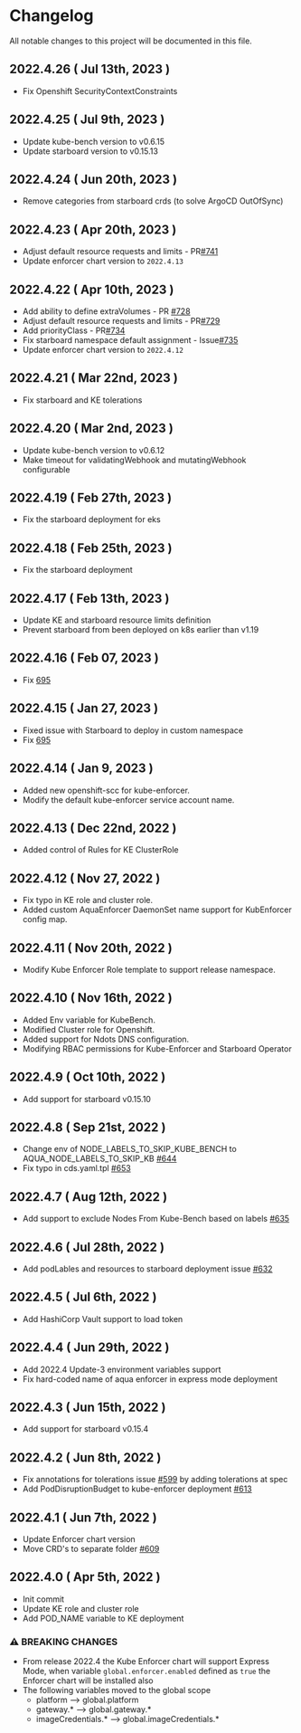 # Changelog
All notable changes to this project will be documented in this file.

## 2022.4.26 ( Jul 13th, 2023 )
* Fix Openshift SecurityContextConstraints

## 2022.4.25 ( Jul 9th, 2023 )
* Update kube-bench version to v0.6.15
* Update starboard version to v0.15.13

## 2022.4.24 ( Jun 20th, 2023 )
* Remove categories from starboard crds (to solve ArgoCD OutOfSync)

## 2022.4.23 ( Apr 20th, 2023 )
* Adjust default resource requests and limits - PR[#741](https://github.com/aquasecurity/aqua-helm/pull/741)
* Update enforcer chart version to `2022.4.13`

## 2022.4.22 ( Apr 10th, 2023 )
* Add ability to define extraVolumes - PR [#728](https://github.com/aquasecurity/aqua-helm/pull/728)
* Adjust default resource requests and limits - PR[#729](https://github.com/aquasecurity/aqua-helm/pull/729)
* Add priorityClass - PR[#734](https://github.com/aquasecurity/aqua-helm/pull/734)
* Fix starboard namespace default assignment - Issue[#735](https://github.com/aquasecurity/aqua-helm/issues/735)
* Update enforcer chart version to `2022.4.12`

## 2022.4.21 ( Mar 22nd, 2023 )
* Fix starboard and KE tolerations

## 2022.4.20 ( Mar 2nd, 2023 )
* Update kube-bench version to v0.6.12
* Make timeout for validatingWebhook and mutatingWebhook configurable

## 2022.4.19 ( Feb 27th, 2023 )
* Fix the starboard deployment for eks

## 2022.4.18 ( Feb 25th, 2023 )
* Fix the starboard deployment

## 2022.4.17 ( Feb 13th, 2023 )
* Update KE and starboard resource limits definition
* Prevent starboard from been deployed on k8s earlier than v1.19

## 2022.4.16 ( Feb 07, 2023 )
* Fix [695](https://github.com/aquasecurity/aqua-helm/issues/695)

## 2022.4.15 ( Jan 27, 2023 )
* Fixed issue with Starboard to deploy in custom namespace
* Fix [695](https://github.com/aquasecurity/aqua-helm/issues/695)

## 2022.4.14 ( Jan 9, 2023 )
* Added new openshift-scc for kube-enforcer.
* Modify the default kube-enforcer service account name.

## 2022.4.13 ( Dec 22nd, 2022 )
* Added control of Rules for KE ClusterRole

## 2022.4.12 ( Nov 27, 2022 )
* Fix typo in KE role and cluster role.
* Added custom AquaEnforcer DaemonSet name support for KubEnforcer config map.

## 2022.4.11 ( Nov 20th, 2022 )
* Modify Kube Enforcer Role template to support release namespace.
## 2022.4.10 ( Nov 16th, 2022 )
* Added Env variable for KubeBench.
* Modified Cluster role for Openshift.
* Added support for Ndots DNS configuration.
* Modifying RBAC permissions for Kube-Enforcer and Starboard Operator
## 2022.4.9 ( Oct 10th, 2022 )
* Add support for starboard v0.15.10
## 2022.4.8 ( Sep 21st, 2022 )
* Change env of NODE_LABELS_TO_SKIP_KUBE_BENCH to AQUA_NODE_LABELS_TO_SKIP_KB [#644](https://github.com/aquasecurity/aqua-helm/pull/644)
* Fix typo in cds.yaml.tpl [#653](https://github.com/aquasecurity/aqua-helm/pull/653)
## 2022.4.7 ( Aug 12th, 2022 )
* Add support to exclude Nodes From Kube-Bench based on labels [#635](https://github.com/aquasecurity/aqua-helm/issues/635)
## 2022.4.6 ( Jul 28th, 2022 )
* Add podLables and resources to starboard deployment issue [#632](https://github.com/aquasecurity/aqua-helm/issues/632)
## 2022.4.5 ( Jul 6th, 2022 )
* Add HashiCorp Vault support to load token

## 2022.4.4 ( Jun 29th, 2022 )
* Add 2022.4 Update-3 environment variables support
* Fix hard-coded name of aqua enforcer in express mode deployment
## 2022.4.3 ( Jun 15th, 2022 )
* Add support for starboard v0.15.4
## 2022.4.2 ( Jun 8th, 2022 )
* Fix annotations for tolerations issue [#599](https://github.com/aquasecurity/aqua-helm/issues/599) by adding tolerations at spec
* Add PodDisruptionBudget to kube-enforcer deployment [#613](https://github.com/aquasecurity/aqua-helm/pull/613/files)
## 2022.4.1 ( Jun 7th, 2022 )
* Update Enforcer chart version
* Move CRD's to separate folder [#609](https://github.com/aquasecurity/aqua-helm/pull/609)

## 2022.4.0 ( Apr 5th, 2022 )
* Init commit
* Update KE role and cluster role
* Add POD_NAME variable to KE deployment

### ⚠ BREAKING CHANGES
* From release 2022.4 the Kube Enforcer chart will support Express Mode, when variable `global.enforcer.enabled` defined as `true` the Enforcer chart will be installed also 
* The following variables moved to the global scope
  * platform --> global.platform
  * gateway.* --> global.gateway.*
  * imageCredentials.* --> global.imageCredentials.*
